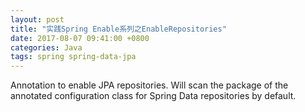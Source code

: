 ```yaml
---
layout: post
title: "实践Spring Enable系列之EnableRepositories"
date: 2017-08-07 09:41:00 +0800
categories: Java
tags: spring spring-data-jpa
---
```


Annotation to enable JPA repositories. Will scan the package of the annotated configuration class for Spring Data repositories by default.